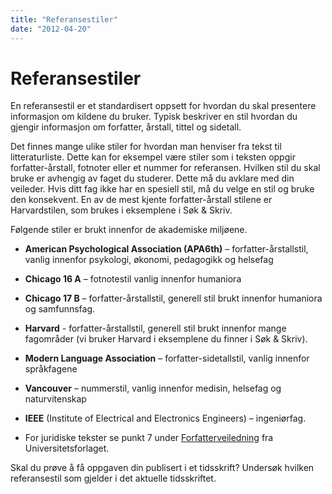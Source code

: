 ```yaml
---
title: "Referansestiler"
date: "2012-04-20"
---
```


# Referansestiler

En referansestil er et standardisert oppsett for hvordan du skal presentere informasjon om kildene du bruker. Typisk beskriver en stil hvordan du gjengir informasjon om forfatter, årstall, tittel og sidetall.

Det finnes mange ulike stiler for hvordan man henviser fra tekst til litteraturliste. Dette kan for eksempel være stiler som i teksten oppgir forfatter-årstall, fotnoter eller et nummer for referansen. Hvilken stil du skal bruke er avhengig av faget du studerer. Dette må du avklare med din veileder. Hvis ditt fag ikke har en spesiell stil, må du velge en stil og bruke den konsekvent. En av de mest kjente forfatter-årstall stilene er Harvardstilen, som brukes i eksemplene i Søk & Skriv.

Følgende stiler er brukt innenfor de akademiske miljøene.

- **American Psychological Association (APA6th)** – forfatter-årstallstil, vanlig innenfor psykologi, økonomi, pedagogikk og helsefag
- **Chicago 16 A** – fotnotestil vanlig innenfor humaniora
- **Chicago 17 B** – forfatter-årstallstil, generell stil brukt innenfor humaniora og samfunnsfag.
- **Harvard** - forfatter-årstallstil, generell stil brukt innenfor mange fagområder (vi bruker Harvard i eksemplene du finner i Søk & Skriv).
    
- **Modern Language Association** – forfatter-sidetallstil, vanlig innenfor språkfagene
- **Vancouver** – nummerstil, vanlig innenfor medisin, helsefag og naturvitenskap
- **IEEE** (Institute of Electrical and Electronics Engineers) – ingeniørfag.
- For juridiske tekster se punkt 7 under [Forfatterveiledning](http://www.universitetsforlaget.no/Bli-forfatter/Forfatterveiledning/Forfatterveiledning) fra Universitetsforlaget.

Skal du prøve å få oppgaven din publisert i et tidsskrift? Undersøk hvilken referansestil som gjelder i det aktuelle tidsskriftet.
